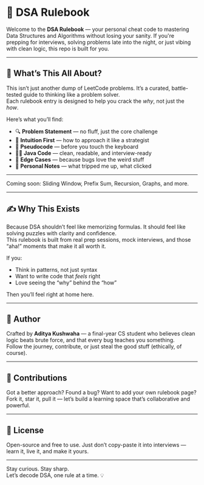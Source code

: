 # 📘 DSA Rulebook

Welcome to the **DSA Rulebook** — your personal cheat code to mastering Data Structures and Algorithms without losing your sanity. If you're prepping for interviews, solving problems late into the night, or just vibing with clean logic, this repo is built for you.

---

## 🚀 What’s This All About?

This isn’t just another dump of LeetCode problems. It’s a curated, battle-tested guide to thinking like a problem solver.  
Each rulebook entry is designed to help you crack the *why*, not just the *how*.

Here’s what you’ll find:
- 🔍 **Problem Statement** — no fluff, just the core challenge
- 🧠 **Intuition First** — how to approach it like a strategist
- 📜 **Pseudocode** — before you touch the keyboard
- 👨‍💻 **Java Code** — clean, readable, and interview-ready
- 🧪 **Edge Cases** — because bugs love the weird stuff
- 🧵 **Personal Notes** — what tripped me up, what clicked

---


Coming soon: Sliding Window, Prefix Sum, Recursion, Graphs, and more.

---

## ✍️ Why This Exists

Because DSA shouldn’t feel like memorizing formulas. It should feel like solving puzzles with clarity and confidence.  
This rulebook is built from real prep sessions, mock interviews, and those “aha!” moments that make it all worth it.

If you:
- Think in patterns, not just syntax
- Want to write code that *feels* right
- Love seeing the “why” behind the “how”

Then you’ll feel right at home here.

---

## 🧠 Author

Crafted by **Aditya Kushwaha** — a final-year CS student who believes clean logic beats brute force, and that every bug teaches you something.  
Follow the journey, contribute, or just steal the good stuff (ethically, of course).

---

## 🤝 Contributions

Got a better approach? Found a bug? Want to add your own rulebook page?  
Fork it, star it, pull it — let’s build a learning space that’s collaborative and powerful.

---

## 📌 License

Open-source and free to use. Just don’t copy-paste it into interviews — learn it, live it, and make it yours.

---

Stay curious. Stay sharp.  
Let’s decode DSA, one rule at a time. 💡

